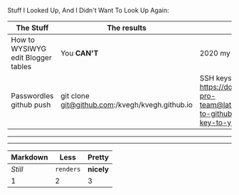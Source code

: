 Stuff I Looked Up, And I Didn't Want To Look Up Again: 

The Stuff | The results | teh notez
--- | --- | ---
How to WYSIWYG edit Blogger tables | You **CAN'T** | 2020 my ass
Passwordles github push | git clone git@github.com:/kvegh/kvegh.github.io | SSH keys are used: https://docs.github.com/en/free-pro-team@latest/github/authenticating-to-github/adding-a-new-ssh-key-to-your-github-account
  
  
  
--- 
---
  
  
  
Markdown | Less | Pretty
--- | --- | ---
*Still* | `renders` | **nicely**
1 | 2 | 3
